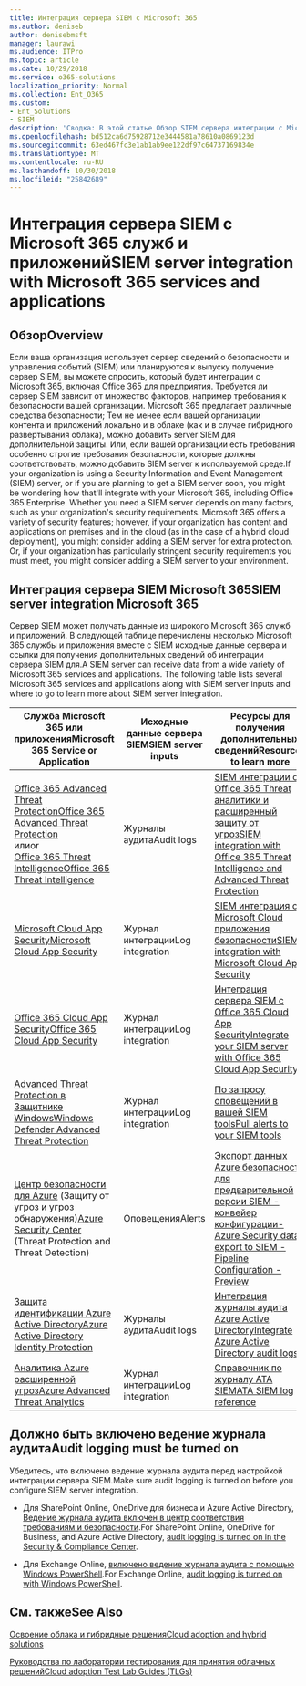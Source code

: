 ```yaml
---
title: Интеграция сервера SIEM с Microsoft 365
ms.author: deniseb
author: denisebmsft
manager: laurawi
ms.audience: ITPro
ms.topic: article
ms.date: 10/29/2018
ms.service: o365-solutions
localization_priority: Normal
ms.collection: Ent_O365
ms.custom:
- Ent_Solutions
- SIEM
description: 'Сводка: В этой статье Обзор SIEM сервера интеграции с Microsoft 365.'
ms.openlocfilehash: bd512ca6d75928712e3444581a78610a0869123d
ms.sourcegitcommit: 63ed467fc3e1ab1ab9ee122df97c64737169834e
ms.translationtype: MT
ms.contentlocale: ru-RU
ms.lasthandoff: 10/30/2018
ms.locfileid: "25842689"
---
```

# <a name="siem-server-integration-with-microsoft-365-services-and-applications"></a><span data-ttu-id="5c265-103">Интеграция сервера SIEM с Microsoft 365 служб и приложений</span><span class="sxs-lookup"><span data-stu-id="5c265-103">SIEM server integration with Microsoft 365 services and applications</span></span>

## <a name="overview"></a><span data-ttu-id="5c265-104">Обзор</span><span class="sxs-lookup"><span data-stu-id="5c265-104">Overview</span></span>

<span data-ttu-id="5c265-p101">Если ваша организация использует сервер сведений о безопасности и управления событий (SIEM) или планируются к выпуску получение сервер SIEM, вы можете спросить, который будет интеграции с Microsoft 365, включая Office 365 для предприятия. Требуется ли сервер SIEM зависит от множество факторов, например требования к безопасности вашей организации. Microsoft 365 предлагает различные средства безопасности; Тем не менее если вашей организации контента и приложений локально и в облаке (как и в случае гибридного развертывания облака), можно добавить server SIEM для дополнительной защиты. Или, если вашей организации есть требования особенно строгие требования безопасности, которые должны соответствовать, можно добавить SIEM server к используемой среде.</span><span class="sxs-lookup"><span data-stu-id="5c265-p101">If your organization is using a Security Information and Event Management (SIEM) server, or if you are planning to get a SIEM server soon, you might be wondering how that'll integrate with your Microsoft 365, including Office 365 Enterprise. Whether you need a SIEM server depends on many factors, such as your organization's security requirements. Microsoft 365 offers a variety of security features; however, if your organization has content and applications on premises and in the cloud (as in the case of a hybrid cloud deployment), you might consider adding a SIEM server for extra protection. Or, if your organization has particularly stringent security requirements you must meet, you might consider adding a SIEM server to your environment.</span></span>

## <a name="siem-server-integration-microsoft-365"></a><span data-ttu-id="5c265-109">Интеграция сервера SIEM Microsoft 365</span><span class="sxs-lookup"><span data-stu-id="5c265-109">SIEM server integration Microsoft 365</span></span>

<span data-ttu-id="5c265-p102">Сервер SIEM может получать данные из широкого Microsoft 365 служб и приложений. В следующей таблице перечислены несколько Microsoft 365 службы и приложения вместе с SIEM исходные данные сервера и ссылки для получения дополнительных сведений об интеграции сервера SIEM для.</span><span class="sxs-lookup"><span data-stu-id="5c265-p102">A SIEM server can receive data from a wide variety of Microsoft 365 services and applications. The following table lists several Microsoft 365 services and applications along with SIEM server inputs and where to go to learn more about SIEM server integration.</span></span> 

| <span data-ttu-id="5c265-112">Служба Microsoft 365 или приложения</span><span class="sxs-lookup"><span data-stu-id="5c265-112">Microsoft 365 Service or Application</span></span> | <span data-ttu-id="5c265-113">Исходные данные сервера SIEM</span><span class="sxs-lookup"><span data-stu-id="5c265-113">SIEM server inputs</span></span> | <span data-ttu-id="5c265-114">Ресурсы для получения дополнительных сведений</span><span class="sxs-lookup"><span data-stu-id="5c265-114">Resources to learn more</span></span> |
| --- | --- | --- |
| [<span data-ttu-id="5c265-115">Office 365 Advanced Threat Protection</span><span class="sxs-lookup"><span data-stu-id="5c265-115">Office 365 Advanced Threat Protection</span></span>](office-365-atp.md) <br/>   <span data-ttu-id="5c265-116">или</span><span class="sxs-lookup"><span data-stu-id="5c265-116">or</span></span>   <br/>[<span data-ttu-id="5c265-117">Office 365 Threat Intelligence</span><span class="sxs-lookup"><span data-stu-id="5c265-117">Office 365 Threat Intelligence</span></span>](office-365-ti.md) | <span data-ttu-id="5c265-118">Журналы аудита</span><span class="sxs-lookup"><span data-stu-id="5c265-118">Audit logs</span></span> | [<span data-ttu-id="5c265-119">SIEM интеграции с Office 365 Threat аналитики и расширенный защиту от угроз</span><span class="sxs-lookup"><span data-stu-id="5c265-119">SIEM integration with Office 365 Threat Intelligence and Advanced Threat Protection</span></span>](siem-integration-with-office-365-ti.md) |
| [<span data-ttu-id="5c265-120">Microsoft Cloud App Security</span><span class="sxs-lookup"><span data-stu-id="5c265-120">Microsoft Cloud App Security</span></span>](https://docs.microsoft.com/cloud-app-security/what-is-cloud-app-security) | <span data-ttu-id="5c265-121">Журнал интеграции</span><span class="sxs-lookup"><span data-stu-id="5c265-121">Log integration</span></span> | [<span data-ttu-id="5c265-122">SIEM интеграция с Microsoft Cloud приложения безопасности</span><span class="sxs-lookup"><span data-stu-id="5c265-122">SIEM integration with Microsoft Cloud App Security</span></span>](https://docs.microsoft.com/cloud-app-security/siem) |
| [<span data-ttu-id="5c265-123">Office 365 Cloud App Security</span><span class="sxs-lookup"><span data-stu-id="5c265-123">Office 365 Cloud App Security</span></span>](office-365-cas-overview.md) | <span data-ttu-id="5c265-124">Журнал интеграции</span><span class="sxs-lookup"><span data-stu-id="5c265-124">Log integration</span></span> | [<span data-ttu-id="5c265-125">Интеграция сервера SIEM с Office 365 Cloud App Security</span><span class="sxs-lookup"><span data-stu-id="5c265-125">Integrate your SIEM server with Office 365 Cloud App Security</span></span>](integrate-your-siem-server-with-office-365-cas.md) |
| [<span data-ttu-id="5c265-126">Advanced Threat Protection в Защитнике Windows</span><span class="sxs-lookup"><span data-stu-id="5c265-126">Windows Defender Advanced Threat Protection</span></span>](https://docs.microsoft.com/windows/security/threat-protection/) | <span data-ttu-id="5c265-127">Журнал интеграции</span><span class="sxs-lookup"><span data-stu-id="5c265-127">Log integration</span></span> | [<span data-ttu-id="5c265-128">По запросу оповещений в вашей SIEM tools</span><span class="sxs-lookup"><span data-stu-id="5c265-128">Pull alerts to your SIEM tools</span></span>](https://docs.microsoft.com/windows/security/threat-protection/windows-defender-atp/configure-siem-windows-defender-advanced-threat-protection) |
| <span data-ttu-id="5c265-129">[Центр безопасности для Azure](https://docs.microsoft.com/azure/security-center/security-center-intro) (Защиту от угроз и угроз обнаружения)</span><span class="sxs-lookup"><span data-stu-id="5c265-129">[Azure Security Center](https://docs.microsoft.com/azure/security-center/security-center-intro) (Threat Protection and Threat Detection)</span></span> | <span data-ttu-id="5c265-130">Оповещения</span><span class="sxs-lookup"><span data-stu-id="5c265-130">Alerts</span></span> | [<span data-ttu-id="5c265-131">Экспорт данных Azure безопасности для предварительной версии SIEM - конвейер конфигурации-</span><span class="sxs-lookup"><span data-stu-id="5c265-131">Azure Security data export to SIEM - Pipeline Configuration - Preview</span></span>](https://docs.microsoft.com/azure/security-center/security-center-export-data-to-siem) |
| [<span data-ttu-id="5c265-132">Защита идентификации Azure Active Directory</span><span class="sxs-lookup"><span data-stu-id="5c265-132">Azure Active Directory Identity Protection</span></span>](https://docs.microsoft.com/azure/active-directory/identity-protection/overview) | <span data-ttu-id="5c265-133">Журналы аудита</span><span class="sxs-lookup"><span data-stu-id="5c265-133">Audit logs</span></span> | [<span data-ttu-id="5c265-134">Интеграция журналы аудита Azure Active Directory</span><span class="sxs-lookup"><span data-stu-id="5c265-134">Integrate Azure Active Directory audit logs</span></span>](https://docs.microsoft.com/azure/security/security-azure-log-integration-ad) |
| [<span data-ttu-id="5c265-135">Аналитика Azure расширенной угроз</span><span class="sxs-lookup"><span data-stu-id="5c265-135">Azure Advanced Threat Analytics</span></span>](https://docs.microsoft.com/azure/security/azure-threat-detection) | <span data-ttu-id="5c265-136">Журнал интеграции</span><span class="sxs-lookup"><span data-stu-id="5c265-136">Log integration</span></span> | [<span data-ttu-id="5c265-137">Справочник по журналу ATA SIEM</span><span class="sxs-lookup"><span data-stu-id="5c265-137">ATA SIEM log reference</span></span>](https://docs.microsoft.com/advanced-threat-analytics/cef-format-sa) |

## <a name="audit-logging-must-be-turned-on"></a><span data-ttu-id="5c265-138">Должно быть включено ведение журнала аудита</span><span class="sxs-lookup"><span data-stu-id="5c265-138">Audit logging must be turned on</span></span>

<span data-ttu-id="5c265-139">Убедитесь, что включено ведение журнала аудита перед настройкой интеграции сервера SIEM.</span><span class="sxs-lookup"><span data-stu-id="5c265-139">Make sure audit logging is turned on before you configure SIEM server integration.</span></span> 

- <span data-ttu-id="5c265-140">Для SharePoint Online, OneDrive для бизнеса и Azure Active Directory, [Ведение журнала аудита включен в центр соответствия требованиям и безопасности](https://docs.microsoft.com/office365/securitycompliance/turn-audit-log-search-on-or-off).</span><span class="sxs-lookup"><span data-stu-id="5c265-140">For SharePoint Online, OneDrive for Business, and Azure Active Directory, [audit logging is turned on in the Security & Compliance Center](https://docs.microsoft.com/office365/securitycompliance/turn-audit-log-search-on-or-off).</span></span>

- <span data-ttu-id="5c265-141">Для Exchange Online, [включено ведение журнала аудита с помощью Windows PowerShell](https://docs.microsoft.com/office365/securitycompliance/enable-mailbox-auditing).</span><span class="sxs-lookup"><span data-stu-id="5c265-141">For Exchange Online, [audit logging is turned on with Windows PowerShell](https://docs.microsoft.com/office365/securitycompliance/enable-mailbox-auditing).</span></span>
 
## <a name="see-also"></a><span data-ttu-id="5c265-142">См. также</span><span class="sxs-lookup"><span data-stu-id="5c265-142">See Also</span></span>

[<span data-ttu-id="5c265-143">Освоение облака и гибридные решения</span><span class="sxs-lookup"><span data-stu-id="5c265-143">Cloud adoption and hybrid solutions</span></span>](https://docs.microsoft.com/office365/enterprise/cloud-adoption-and-hybrid-solutions)
  
[<span data-ttu-id="5c265-144">Руководства по лаборатории тестирования для принятия облачных решений</span><span class="sxs-lookup"><span data-stu-id="5c265-144">Cloud adoption Test Lab Guides (TLGs)</span></span>](https://docs.microsoft.com/office365/enterprise/cloud-adoption-test-lab-guides-tlgs)


